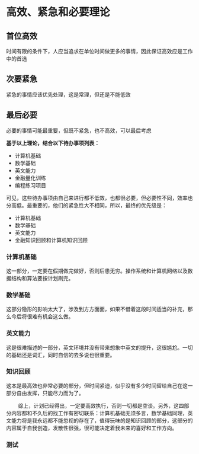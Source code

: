 # 高效、紧急和必要理论
## 首位高效
时间有限的条件下，人应当追求在单位时间做更多的事情，因此保证高效应是工作中的首选
## 次要紧急
紧急的事情应该优先处理，这是常理，但还是不能低效
## 最后必要
必要的事情可能最重要，但既不紧急，也不高效，可以最后考虑

**基于以上理论，结合以下待办事项列表：**

- 计算机基础
- 数学基础
- 英文能力
- 金融量化训练
- 编程练习项目

可见，这些待办事项由自己来进行都不低效，也都很必要，但必要性不同，效率也分高低。最重要的，他们的紧急性大不相同，所以，最终的优先级是：
- 计算机基础
- 数学基础
- 英文能力
- 金融知识回顾和计算机知识回顾

### 计算机基础
这一部分，一定要在假期做完做好，否则后患无穷。操作系统和计算机网络以及数据结构和算法要按计划刷完。
### 数学基础
这部分隐形的影响太大了，涉及到方方面面，如果不借着这段时间适当的补充，那么今后将很难有机会这么做。
### 英文能力
这是很难描述的一部分，英文环境并没有带来想象中英文的提升，这很尴尬。一切的基础还是词汇，同时自信的去多说也很重要。
### 知识回顾
这本是最高效也非常必要的部分，但时间紧迫，似乎没有多少时间留给自己在这一部分自由发挥，只能尽力而为了。

&emsp;&emsp; 综上，计划已经得出，一定要高效执行，否则一切都是空谈。另外，这四部分内容都和不久后的找工作有密切联系：计算机基础无须多言，数学基础同理，英文能力将是我永远都不能忽视的存在了，值得玩味的是知识回顾的部分，这部分的内容属于自我创造，发散性很强，很可能决定着我未来的喜好和工作方向。

### 测试
